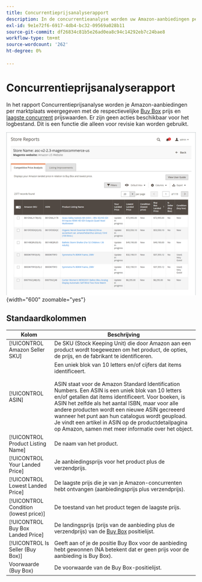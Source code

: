 ```yaml
---
title: Concurrentieprijsanalyserapport
description: In de concurrentieanalyse worden uw Amazon-aanbiedingen per marktplaats weergegeven met de respectievelijke prijs voor Buy Box en de laagste prijswaarden van de concurrent.
exl-id: 9e1e72f6-6917-4db4-bc32-09569a028b11
source-git-commit: df26834c81b5e26ad0ea8c94c14292eb7c24bae8
workflow-type: tm+mt
source-wordcount: '262'
ht-degree: 0%

---
```


# Concurrentieprijsanalyserapport

In het rapport Concurrentieprijsanalyse worden je Amazon-aanbiedingen per marktplaats weergegeven met de respectievelijke [Buy Box](./buy-box-competitor-pricing.md) prijs en [laagste concurrent](./lowest-competitor-pricing.md) prijswaarden. Er zijn geen acties beschikbaar voor het logbestand. Dit is een functie die alleen voor revisie kan worden gebruikt.

![Concurrentieprijsanalyserapport](assets/amazon-competitive-price-analysis.png){width="600" zoomable="yes"}

## Standaardkolommen

| Kolom | Beschrijving |
|--- |--- |
| [!UICONTROL Amazon Seller SKU] | De SKU (Stock Keeping Unit) die door Amazon aan een product wordt toegewezen om het product, de opties, de prijs, en de fabrikant te identificeren. |
| [!UICONTROL ASIN] | Een uniek blok van 10 letters en/of cijfers dat items identificeert.<br><br>ASIN staat voor de Amazon Standard Identification Numbers. Een ASIN is een uniek blok van 10 letters en/of getallen dat items identificeert. Voor boeken, is ASIN het zelfde als het aantal ISBN, maar voor alle andere producten wordt een nieuwe ASIN gecreeerd wanneer het punt aan hun catalogus wordt geupload. Je vindt een artikel in ASIN op de productdetailpagina op Amazon, samen met meer informatie over het object. |
| [!UICONTROL Product Listing Name] | De naam van het product. |
| [!UICONTROL Your Landed Price] | Je aanbiedingsprijs voor het product plus de verzendprijs. |
| [!UICONTROL Lowest Landed Price] | De laagste prijs die je van je Amazon-concurrenten hebt ontvangen (aanbiedingsprijs plus verzendprijs). |
| [!UICONTROL Condition (lowest price)] | De toestand van het product tegen de laagste prijs. |
| [!UICONTROL Buy Box Landed Price] | De landingsprijs (prijs van de aanbieding plus de verzendprijs) van de [Buy Box](./buy-box-competitor-pricing.md) positielijst. |
| [!UICONTROL Is Seller (Buy Box)] | Geeft aan of je de positie Buy Box voor de aanbieding hebt gewonnen (NA betekent dat er geen prijs voor de aanbieding is Buy Box). |
| Voorwaarde (Buy Box) | De voorwaarde van de Buy Box-positielijst. |
